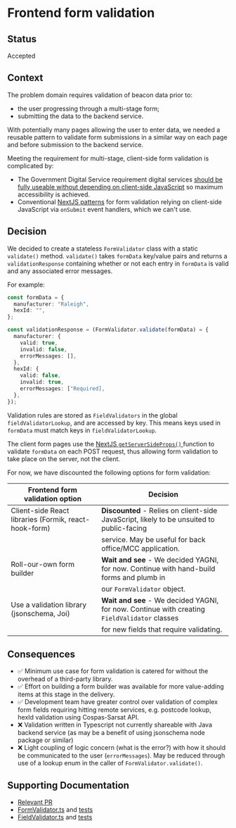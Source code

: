 # Frontend form validation

## Status

Accepted

## Context

The problem domain requires validation of beacon data prior to:

- the user progressing through a multi-stage form;
- submitting the data to the backend service.

With potentially many pages allowing the user to enter data, we needed a reusable pattern to validate form submissions in a similar way on each page and before submission to the backend service.

Meeting the requirement for multi-stage, client-side form validation is complicated by:

- The Government Digital Service requirement digital services [should be fully useable without depending on client-side JavaScript](https://www.gov.uk/service-manual/technology/using-progressive-enhancement) so maximum accessibility is achieved.
- Conventional [NextJS patterns](https://nextjs.org/blog/forms) for form validation relying on client-side JavaScript via `onSubmit` event handlers, which we can't use.

## Decision

We decided to create a stateless `FormValidator` class with a static `validate()` method. `validate()` takes `formData` key/value pairs and returns a `validationResponse` containing whether or not each entry in `formData` is valid and any associated error messages.

For example:

```typescript
const formData = {
  manufacturer: "Raleigh",
  hexId: "",
};

const validationResponse = (FormValidator.validate(formData) = {
  manufacturer: {
    valid: true,
    invalid: false,
    errorMessages: [],
  },
  hexId: {
    valid: false,
    invalid: true,
    errorMessages: ["Required],
  },
});
```

Validation rules are stored as `FieldValidators` in the global `fieldValidatorLookup`, and are accessed by key. This means keys used in `formData` must match keys in `fieldValidatorLookup`.

The client form pages use the [NextJS `getServerSideProps()` ](https://nextjs.org/docs/basic-features/data-fetching) function to validate `formData` on each POST request, thus allowing form validation to take place on the server, not the client.

For now, we have discounted the following options for form validation:

| Frontend form validation option                       | Decision                                                                                      |
| ----------------------------------------------------- | --------------------------------------------------------------------------------------------- |
| Client-side React libraries (Formik, react-hook-form) | **Discounted** - Relies on client-side JavaScript, likely to be unsuited to public-facing     |
|                                                       | service. May be useful for back office/MCC application.                                       |
| Roll-our-own form builder                             | **Wait and see** - We decided YAGNI, for now. Continue with hand-build forms and plumb in     |
|                                                       | our `FormValidator` object.                                                                   |
| Use a validation library (jsonschema, Joi)            | **Wait and see** - We decided YAGNI, for now. Continue with creating `FieldValidator` classes |
|                                                       | for new fields that require validating.                                                       |

## Consequences

- ✅ Minimum use case for form validation is catered for without the overhead of a third-party library.
- ✅ Effort on building a form builder was available for more value-adding items at this stage in the delivery.
- ✅ Development team have greater control over validation of complex form fields requiring hitting remote services, e.g. postcode lookup, hexId validation using Cospas-Sarsat API.
- ❌ Validation written in Typescript not currently shareable with Java backend service (as may be a benefit of using jsonschema node package or similar)
- ❌ Light coupling of logic concern (what is the error?) with how it should be communicated to the user (`errorMessages`). May be reduced through use of a lookup enum in the caller of `FormValidator.validate()`.

## Supporting Documentation

- [Relevant PR](https://github.com/madetech/mca-beacons-webapp/pull/93)
- [FormValidator.ts](https://github.com/madetech/mca-beacons-webapp/blob/main/src/lib/formValidator.ts) and [tests](https://github.com/madetech/mca-beacons-webapp/blob/main/test/lib/formValidator.test.ts)
- [FieldValidator.ts](https://github.com/madetech/mca-beacons-webapp/blob/main/src/lib/fieldValidators.ts) and [tests](https://github.com/madetech/mca-beacons-webapp/blob/main/test/lib/fieldValidators.test.ts)
